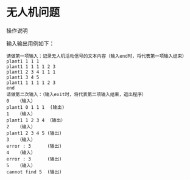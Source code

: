 # 无人机问题
操作说明

输入输出用例如下：

	请做第一项输入：记录无人机活动信号的文本内容（输入end时，将代表第一项输入结束）
	plant1 1 1 1
	plant1 1 1 1 1 2 3
	plant1 2 3 4 1 1 1
	plant1 3 4 5
	plant1 1 1 1 1 2 3
	end
	请做第二次输入：（输入exit时，将代表第二项输入结束，退出程序）
	0	（输入）
	plant1 0 1 1 1	(输出)
	1	（输入）
	plant1 1 2 3 4 （输出）
	2	（输入）
	plant1 2 3 4 5 (输出)
	3 	（输入）
	error : 3	   (输出)
	4 	（输入）
	error : 3	   (输出)
	5	（输入）	
	cannot find 5  (输出)
    

